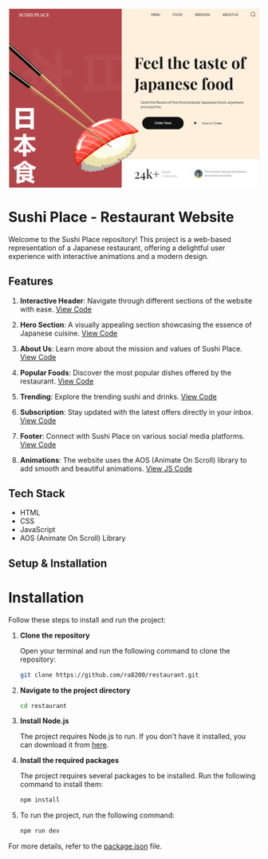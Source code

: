 ![Thumbnail](thumbnail.png)

# Sushi Place - Restaurant Website

Welcome to the Sushi Place repository! This project is a web-based representation of a Japanese restaurant, offering a delightful user experience with interactive animations and a modern design.

## Features

1. **Interactive Header**: Navigate through different sections of the website with ease. [View Code](https://github.com/ra8200/restaurant/blob/main/index.html)

2. **Hero Section**: A visually appealing section showcasing the essence of Japanese cuisine. [View Code](https://github.com/ra8200/restaurant/blob/main/index.html)

3. **About Us**: Learn more about the mission and values of Sushi Place. [View Code](https://github.com/ra8200/restaurant/blob/main/index.html)

4. **Popular Foods**: Discover the most popular dishes offered by the restaurant. [View Code](https://github.com/ra8200/restaurant/blob/main/index.html)

5. **Trending**: Explore the trending sushi and drinks. [View Code](https://github.com/ra8200/restaurant/blob/main/index.html)

6. **Subscription**: Stay updated with the latest offers directly in your inbox. [View Code](https://github.com/ra8200/restaurant/blob/main/index.html)

7. **Footer**: Connect with Sushi Place on various social media platforms. [View Code](https://github.com/ra8200/restaurant/blob/main/index.html)

8. **Animations**: The website uses the AOS (Animate On Scroll) library to add smooth and beautiful animations. [View JS Code](https://github.com/ra8200/restaurant/blob/main/js/script.js)

## Tech Stack

- HTML
- CSS
- JavaScript
- AOS (Animate On Scroll) Library

## Setup & Installation

# Installation

Follow these steps to install and run the project:

1. **Clone the repository**

   Open your terminal and run the following command to clone the repository:

   ```bash
   git clone https://github.com/ra8200/restaurant.git
   ```

2. **Navigate to the project directory**

   ```bash
   cd restaurant
   ```

3. **Install Node.js**

   The project requires Node.js to run. If you don't have it installed, you can download it from [here](https://nodejs.org/en/download/).

4. **Install the required packages**

   The project requires several packages to be installed. Run the following command to install them:

   ```bash
   npm install
   ```
5. To run the project, run the following command:

   ```bash
   npm run dev
   ```

For more details, refer to the [package.json](https://github.com/ra8200/restaurant/blob/main/package.json) file.

   

   

   

